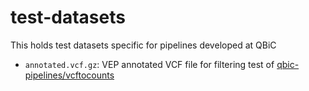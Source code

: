 # test-datasets
This holds test datasets specific for pipelines developed at QBiC

- `annotated.vcf.gz`: VEP annotated VCF file for filtering test of [qbic-pipelines/vcftocounts](https://github.com/qbic-pipelines/vcftocounts)

